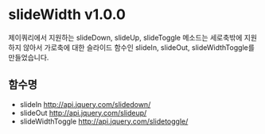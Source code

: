 # slideWidth v1.0.0
제이쿼리에서 지원하는 slideDown, slideUp, slideToggle 메소드는 세로축밖에 지원하지 않아서 가로축에 대한 슬라이드 함수인 slideIn, slideOut, slideWidthToggle를 만들었습니다.

## 함수명
- slideIn <http://api.jquery.com/slidedown/>
- slideOut <http://api.jquery.com/slideup/>
- slideWidthToggle <http://api.jquery.com/slidetoggle/>